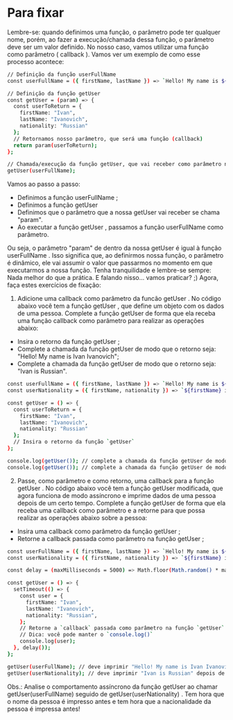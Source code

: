 # Para fixar

Lembre-se: quando definimos uma função, o parâmetro pode ter qualquer nome, porém, ao fazer a execução/chamada dessa função, o parâmetro deve ser um valor definido. No nosso caso, vamos utilizar uma função como parâmetro ( callback ).
Vamos ver um exemplo de como esse processo acontece:

```bash
// Definição da função userFullName
const userFullName = ({ firstName, lastName }) => `Hello! My name is ${firstName} ${lastName}`;

// Definição da função getUser
const getUser = (param) => {
  const userToReturn = {
    firstName: "Ivan",
    lastName: "Ivanovich",
    nationality: "Russian"
  };
  // Retornamos nosso parâmetro, que será uma função (callback)
  return param(userToReturn);
};

// Chamada/execução da função getUser, que vai receber como parâmetro nossa função userFullName.
getUser(userFullName);
```

Vamos ao passo a passo:

* Definimos a função userFullName ;
* Definimos a função getUser
* Definimos que o parâmetro que a nossa getUser vai receber se chama "param".
* Ao executar a função getUser , passamos a função userFullName como parâmetro.

Ou seja, o parâmetro "param" de dentro da nossa getUser é igual à função userFullName . Isso significa que, ao definirmos nossa função, o parâmetro é dinâmico, ele vai assumir o valor que passarmos no momento em que executarmos a nossa função.
Tenha tranquilidade e lembre-se sempre: Nada melhor do que a prática. E falando nisso... vamos praticar? ;)
Agora, faça estes exercícios de fixação:

1. Adicione uma callback como parâmetro da funcão getUser .
No código abaixo você tem a função getUser , que define um objeto com os dados de uma pessoa. Complete a função getUser de forma que ela receba uma função callback como parâmetro para realizar as operações abaixo:
* Insira o retorno da função getUser ;
* Complete a chamada da função getUser de modo que o retorno seja: "Hello! My name is Ivan Ivanovich";
* Complete a chamada da função getUser de modo que o retorno seja: "Ivan is Russian".

```bash
const userFullName = ({ firstName, lastName }) => `Hello! My name is ${firstName} ${lastName}`;
const userNationality = ({ firstName, nationality }) => `${firstName} is ${nationality}`;

const getUser = () => {
  const userToReturn = {
    firstName: "Ivan",
    lastName: "Ivanovich",
    nationality: "Russian"
  };
  // Insira o retorno da função `getUser`
};

console.log(getUser()); // complete a chamada da função getUser de modo que o retorno seja: "Hello! My name is Ivan Ivanovich"
console.log(getUser()); // complete a chamada da função getUser de modo que o retorno seja: "Ivan is Russian"
```

2. Passe, como parâmetro e como retorno, uma callback para a função getUser .
No código abaixo você tem a função getUser modificada, que agora funciona de modo assíncrono e imprime dados de uma pessoa depois de um certo tempo. Complete a função getUser de forma que ela receba uma callback como parâmetro e a retorne para que possa realizar as operações abaixo sobre a pessoa:
* Insira uma callback como parâmetro da função getUser ;
* Retorne a callback passada como parâmetro na função getUser ;

```bash
const userFullName = ({ firstName, lastName }) => `Hello! My name is ${firstName} ${lastName}`;
const userNationality = ({ firstName, nationality }) => `${firstName} is ${nationality}`;

const delay = (maxMilliseconds = 5000) => Math.floor(Math.random() * maxMilliseconds);

const getUser = () => {
  setTimeout(() => {
    const user = {
      firstName: "Ivan",
      lastName: "Ivanovich",
      nationality: "Russian",
    };
    // Retorne a `callback` passada como parâmetro na função `getUser`
    // Dica: você pode manter o `console.log()`
    console.log(user);
  }, delay());
};

getUser(userFullName); // deve imprimir "Hello! My name is Ivan Ivanovich" depois de um certo tempo
getUser(userNationality); // deve imprimir "Ivan is Russian" depois de um certo tempo
```

Obs.: Analise o comportamento assíncrono da função getUser ao chamar getUser(userFullName) seguido de getUser(userNationality) . Tem hora que o nome da pessoa é impresso antes e tem hora que a nacionalidade da pessoa é impressa antes!